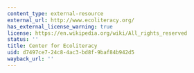 ```yaml
---
content_type: external-resource
external_url: http://www.ecoliteracy.org/
has_external_license_warning: true
license: https://en.wikipedia.org/wiki/All_rights_reserved
status: ''
title: Center for Ecoliteracy
uid: d7497ce7-24c8-4ac3-bd8f-9baf84b942d5
wayback_url: ''
---
```


